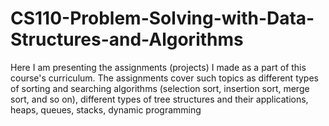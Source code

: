# CS110-Problem-Solving-with-Data-Structures-and-Algorithms
Here I am presenting the assignments (projects) I made as a part of this course's curriculum. The assignments cover such topics as different types of sorting and searching algorithms (selection sort, insertion sort, merge sort, and so on), different types of tree structures and their applications, heaps, queues, stacks, dynamic programming
